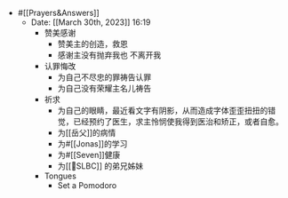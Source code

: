 - #[[Prayers&Answers]]
    - Date: [[March 30th, 2023]] 16:19
        - 赞美感谢
            - 赞美主的创造，救恩
            - 感谢主没有抛弃我也 不离开我
        - 认罪悔改
            - 为自己不尽忠的罪祷告认罪
            - 为自己没有荣耀主名儿祷告
        - 祈求
            - 为自己的眼睛，最近看文字有阴影，从而造成字体歪歪扭扭的错觉，已经预约了医生，求主怜悯使我得到医治和矫正，或者自愈。
            - 为[[岳父]]的病情
            - 为#[[Jonas]]的学习
            - 为#[[Seven]]健康
            - 为[[SLBC]]  的弟兄姊妹
        - Tongues
            - Set a Pomodoro
